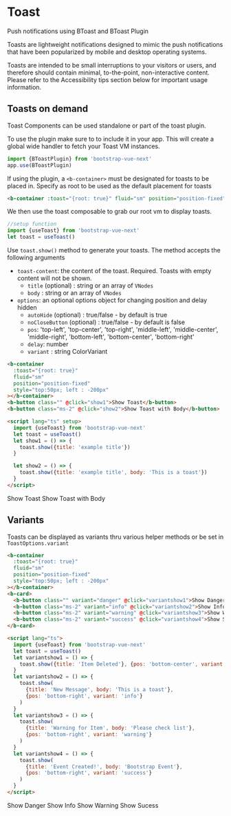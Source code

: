 # Toast

Push notifications using BToast and BToast Plugin

Toasts are lightweight notifications designed to mimic the push notifications that have been popularized by mobile and desktop operating systems.

Toasts are intended to be small interruptions to your visitors or users, and therefore should contain minimal, to-the-point, non-interactive content. Please refer to the Accessibility tips section below for important usage information.

## Toasts on demand

Toast Components can be used standalone or part of the toast plugin.

To use the plugin make sure to to include it in your app. This will create a global wide handler to fetch your Toast VM instances.

```js
import {BToastPlugin} from 'bootstrap-vue-next'
app.use(BToastPlugin)
```

If using the plugin, a `<b-container>` must be designated for toasts to be placed in. Specify as root to be used as the default placement for toasts

```html
<b-container :toast="{root: true}" fluid="sm" position="position-fixed"></b-container>
```

We then use the toast composable to grab our root vm to display toasts.

```js
//setup function
import {useToast} from 'bootstrap-vue-next'
let toast = useToast()
```

Use `toast.show()` method to generate your toasts. The method accepts the following arguments

- `toast-content`: the content of the toast. Required.
  Toasts with empty content will not be shown.
  - `title` (optional) : string or an array of `VNodes`
  - `body` : string or an array of `VNodes`
- `options`: an optional options object for changing position and delay hidden
  - `autoHide` (optional) : true/false - by default is true
  - `noCloseButton` (optional) : true/false - by default is false
  - `pos`: 'top-left', 'top-center', 'top-right', 'middle-left', 'middle-center', 'middle-right', 'bottom-left', 'bottom-center', 'bottom-right'
  - `delay`: number
  - `variant` : string ColorVariant

```html
<b-container
  :toast="{root: true}"
  fluid="sm"
  position="position-fixed"
  style="top:50px; left : -200px"
></b-container>
<b-button class="" @click="show1">Show Toast</b-button>
<b-button class="ms-2" @click="show2">Show Toast with Body</b-button>

<script lang="ts" setup>
  import {useToast} from 'bootstrap-vue-next'
  let toast = useToast()
  let show1 = () => {
    toast.show({title: 'example title'})
  }

  let show2 = () => {
    toast.show({title: 'example title', body: 'This is a toast'})
  }
</script>
```

<ClientOnly>
  <b-container :toast="{root: true}" fluid="sm" position="position-fixed" style="top:50px; left : 10px" ></b-container>
  <b-card>
  <b-button class="" @click="show1">Show Toast</b-button>
  <b-button class="ms-2" @click="show2">Show Toast with Body</b-button>
  </b-card>

</ClientOnly>

## Variants

Toasts can be displayed as variants thru various helper methods or be set in `ToastOptions.variant`

```html
<b-container
  :toast="{root: true}"
  fluid="sm"
  position="position-fixed"
  style="top:50px; left : -200px"
></b-container>
<b-card>
  <b-button class="" variant="danger" @click="variantshow1">Show Danger</b-button>
  <b-button class="ms-2" variant="info" @click="variantshow2">Show Info</b-button>
  <b-button class="ms-2" variant="warning" @click="variantshow3">Show Warning</b-button>
  <b-button class="ms-2" variant="success" @click="variantshow4">Show Sucess</b-button>
</b-card>

<script lang="ts">
  import {useToast} from 'bootstrap-vue-next'
  let toast = useToast()
  let variantshow1 = () => {
    toast.show({title: 'Item Deleted'}, {pos: 'bottom-center', variant: 'danger'})
  }
  let variantshow2 = () => {
    toast.show(
      {title: 'New Message', body: 'This is a toast'},
      {pos: 'bottom-right', variant: 'info'}
    )
  }
  let variantshow3 = () => {
    toast.show(
      {title: 'Warning for Item', body: 'Please check list'},
      {pos: 'bottom-right', variant: 'warning'}
    )
  }
  let variantshow4 = () => {
    toast.show(
      {title: 'Event Created!', body: 'Bootstrap Event'},
      {pos: 'bottom-right', variant: 'success'}
    )
  }
</script>
```

<ClientOnly>
  <b-container :toast="{root: true}" fluid="sm" position="position-fixed" style="top:50px; left : 10px" ></b-container>
  <b-card>
  <b-button class=""  variant="danger" @click="variantshow1">Show Danger</b-button>
  <b-button class="ms-2" variant="info" @click="variantshow2">Show Info</b-button>
  <b-button class="ms-2" variant="warning" @click="variantshow3">Show Warning</b-button>
  <b-button class="ms-2" variant="success" @click="variantshow4">Show Sucess</b-button>
  </b-card>

</ClientOnly>

<ClientOnly>
  <ComponentReference></ComponentReference>
</ClientOnly>

<script lang='ts' setup>
  import {ref, computed, inject} from 'vue';
  import {useToast} from 'bootstrap-vue-next';
  let toast = null

  if (!__VUEPRESS_SSR__) {
       toast = inject("toast").useToast()


  let show1 = () => {toast.show({title: 'example title'})};
  let show2 = () => {toast.show({title: 'example title', body: "This is a toast"}, {variant: 'info'})};

  let variantshow1 = () => {toast.show({title: 'Item Deleted'}, {pos: 'bottom-center', variant: 'danger'})};
  let variantshow2 = () => {toast.show({title: 'New Message', body: "This is a toast"}, {pos: 'bottom-right', variant: 'info'})};
  let variantshow3 = () => {toast.show({title: 'Warning for Item', body: "Please check list"},{pos: 'bottom-right', variant: 'warning'})};
  let variantshow4 = () => {toast.show({title: 'Event Created!', body: "Bootstrap Event"},{pos: 'bottom-right', variant: 'success'})};
  }
</script>

